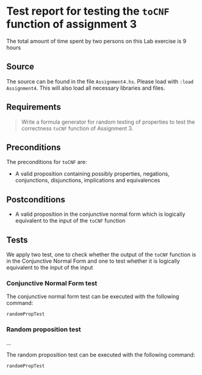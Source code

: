 # Test report for testing the `toCNF` function of assignment 3 
The total amount of time spent by two persons on this Lab exercise is 9 hours

## Source

The source can be found in the file `Assignment4.hs`. Please load with `:load Assignment4`. This will also load all necessary libraries and files.

## Requirements

> Write a formula generator for random testing of properties to test the correctness `toCNF` function of Assignment 3. 

## Preconditions 

The preconditions for `toCNF` are: 
- A valid proposition containing possibly properties, negations, conjunctions, disjunctions, implications and equivalences 

## Postconditions

- A valid proposition in the conjunctive normal form which is logically equivalent to the input of the `toCNF` function

## Tests
We apply two test, one to check whether the output of the `toCNF` function is in the Conjunctive Normal Form and one to test whether 
it is logically equivalent to the input of the input 

### Conjunctive Normal Form test

The conjunctive normal form test can be executed with the following command:
```
randomPropTest
```

### Random proposition test

...

The random proposition test can be executed with the following command:
```
randomPropTest
```
